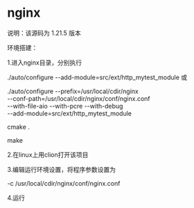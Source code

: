 # nginx

说明：该源码为 1.21.5 版本

环境搭建：

1.进入nginx目录，分别执行

./auto/configure --add-module=src/ext/http_mytest_module 或

./auto/configure --prefix=/usr/local/cdir/nginx  \
            --conf-path=/usr/local/cdir/nginx/conf/nginx.conf \
            --with-file-aio --with-pcre --with-debug \
            --add-module=src/ext/http_mytest_module

cmake .

make

2.在linux上用clion打开该项目

3.编辑运行环境设置，将程序参数设置为

-c  /usr/local/cdir/nginx/conf/nginx.conf

4.运行
